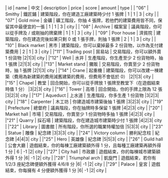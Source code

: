 | id | name | 中文 | description | price | score | amount | type |
| "06" | Smithy | 鐵匠鋪 | 建築階段，你在建造工廠建築時少付 1 張牌 | 1 | 1 | 3 | city |
| "07" | Gold mine | 金礦 | 礦工階段，你抽 4 張牌，若他們的建築費用皆不同，保留其中最便宜的一張 | 1 | 1 | 3 | city |
| "08" | Archive | 檔案室 | 議員階段，你可以從手牌及 / 或剛抽的牌棄牌 | 1 | 1 | 3 | city |
| "09" | Poor house | 濟貧院 | 建築階段，你在建造完後如果只剩 0 或 1 張手牌，則抽 1 張牌 | 2 | 1 | 3 | city |
| "10" | Black market | 黑市 | 建築階段，你可以棄掉最多 2 份貨物，以作為支付建築費用 | 2 | 1 | 3 | city |
|"11" | Trading post | 貿易站 | 交易階段，你可以額外賣 1 份貨物 |2|1|3| city |
|"12" | Well | 水井 | 生產階段，你生產至少 2 份貨物時，抽 1 張牌 |2|1|3| city |
|"13" | Market stand | 攤販 | 交易階段，你賣至少 2 份貨物時，抽 1 張牌 |2|1|3| city |
|"14" | Crane | 起重機 | 建築階段，你可以改建一棟建築（費用為新建築的費用減舊建築的費用，但費用不會低於 0） |2|1|3| city |
|"15" | Chapel | 教堂 | 回合開始，你可以從手牌放 1 張牌至教堂下（在遊戲結束時值 1 分） |3|2|3| city |
|"16" | Tower | 高塔 | 回合開始，你的手牌上限為 12 張 |3|2|3| city |
|"17" | Aqueduct | 上水道 | 生產階段，你多生產 1 份貨物 |3|2|3| city |
|"18" | Carpenter | 木工坊 | 你建造城市建築後抽 1 張牌 |3|2|3| city |
|"19" | Prefecture | 總督府 | 議員階段，你在抽牌時多保留 1 張牌 |4|2|3| city |
|"20" | Market hall | 市場 | 交易階段，你賣至少 1 份貨物時多抽 1 張牌 |4|2|3| city |
|"21" | Quarry | 採石場 | 建築階段，你在建造城市建築時少付 1 張牌 |4|2|3| city |
|"22" | Library | 圖書館 | 所有階段，你所選的職業特權加倍 |5|3|3| city |
|"23" | Statue | 雕像 | 紀念碑 |3|3|3| city |
|"24" | Victory column | 勝利紀念柱 | 紀念碑 |4|4|3| city |
|"25" | Hero | 英雄像 | 紀念碑 |5|5|3| city |
|"26" | Guild hall | 公會大廳 | 遊戲結束，你的每棟工廠建築額外得 1 分，且每種工廠建築再額外得 1 分 | 6 | -1 |2| city |
|"27" | City hall | 市政廳 | 遊戲結束，你的每棟城市建築額外得 1 分 |6| -1 |2| city |
|"28" | Triumphal arch | 凱旋門 | 遊戲結束，若你有 1/2/3 座紀念碑便額外獲得 4/6/8 分 |6| -1 |2| city |
|"29" | Palace | 皇宮 | 遊戲結束，你每擁有 4 分便額外獲得 1 分 |6| -1 |2| city |
